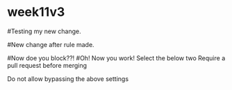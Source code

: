 # week11v3

#Testing my new change.

#New change after rule made.

#Now doe you block??!
#Oh! Now you work! 
Select the below two
Require a pull request before merging

Do not allow bypassing the above settings
